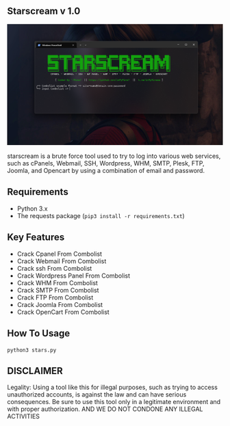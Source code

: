 ## Starscream v 1.0

<img src="https://raw.githubusercontent.com/InMyMine7/Starscream/refs/heads/main/Starscream.png">

starscream is a brute force tool used to try to log into various web services, such as cPanels, Webmail, SSH, Wordpress, WHM, SMTP, Plesk, FTP, Joomla, and Opencart by using a combination of email and password.

## Requirements
- Python 3.x
- The requests package (`pip3 install -r requirements.txt`)

## Key Features
- Crack Cpanel From Combolist
- Crack Webmail From Combolist
- Crack ssh From Combolist
- Crack Wordpress Panel From Combolist
- Crack WHM From Combolist
- Crack SMTP From Combolist
- Crack FTP From Combolist
- Crack Joomla From Combolist
- Crack OpenCart From Combolist
## How To Usage 

```
python3 stars.py
```
## DISCLAIMER
Legality: Using a tool like this for illegal purposes, such as trying to access unauthorized accounts, is against the law and can have serious consequences. Be sure to use this tool only in a legitimate environment and with proper authorization. AND WE DO NOT CONDONE ANY ILLEGAL ACTIVITIES

